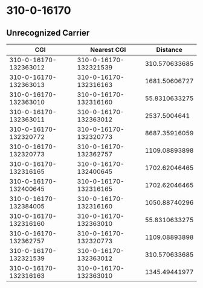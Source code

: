 # 310-0-16170
## Unrecognized Carrier


| CGI | Nearest CGI | Distance |
|-----|-------------|----------|
| 310-0-16170-132363012 | 310-0-16170-132321539 | 310.570633685 |
| 310-0-16170-132363013 | 310-0-16170-132316163 | 1681.50606727 |
| 310-0-16170-132363010 | 310-0-16170-132316160 | 55.8310633275 |
| 310-0-16170-132363011 | 310-0-16170-132363012 | 2537.5004641 |
| 310-0-16170-132320772 | 310-0-16170-132320773 | 8687.35916059 |
| 310-0-16170-132320773 | 310-0-16170-132362757 | 1109.08893898 |
| 310-0-16170-132316165 | 310-0-16170-132400645 | 1702.62046465 |
| 310-0-16170-132400645 | 310-0-16170-132316165 | 1702.62046465 |
| 310-0-16170-132384005 | 310-0-16170-132316160 | 1050.88740296 |
| 310-0-16170-132316160 | 310-0-16170-132363010 | 55.8310633275 |
| 310-0-16170-132362757 | 310-0-16170-132320773 | 1109.08893898 |
| 310-0-16170-132321539 | 310-0-16170-132363012 | 310.570633685 |
| 310-0-16170-132316163 | 310-0-16170-132363010 | 1345.49441977 |
